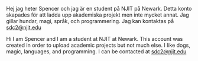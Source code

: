 Hej jag heter Spencer och jag är en student på NJIT på Newark.
Detta konto skapades för att ladda upp akademiska projekt men inte mycket annat.
Jag gillar hundar, magi, språk, och programmering.
Jag kan kontaktas på sdc2@njit.edu 

Hi I am Spencer and I am a student at NJIT at Newark.
This account was created in order to upload academic projects but not much else.
I like dogs, magic, languages, and programming.
I can be contacted at sdc2@njit.edu

<!---
Spencer-Clarke/Spencer-Clarke is a ✨ special ✨ repository because its `README.md` (this file) appears on your GitHub profile.
You can click the Preview link to take a look at your changes.
--->
